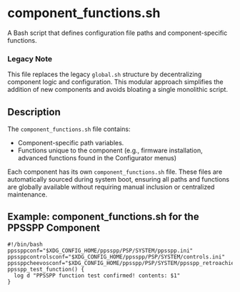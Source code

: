 # component_functions.sh

A Bash script that defines configuration file paths and component-specific functions. 

### Legacy Note 

This file replaces the legacy `global.sh` structure by decentralizing component logic and configuration. This modular approach simplifies the addition of new components and avoids bloating a single monolithic script.

## Description

The `component_functions.sh` file contains:

- Component-specific path variables.
- Functions unique to the component (e.g., firmware installation, advanced functions found in the Configurator menus)

Each component has its own `component_functions.sh` file. These files are automatically sourced during system boot, ensuring all paths and functions are globally available without requiring manual inclusion or centralized maintenance.

## Example: component_functions.sh for the PPSSPP Component


```
#!/bin/bash
ppssppconf="$XDG_CONFIG_HOME/ppsspp/PSP/SYSTEM/ppsspp.ini"
ppssppcontrolsconf="$XDG_CONFIG_HOME/ppsspp/PSP/SYSTEM/controls.ini"
ppssppcheevosconf="$XDG_CONFIG_HOME/ppsspp/PSP/SYSTEM/ppsspp_retroachievements.dat"
ppsspp_test_function() {
  log d "PPSSPP function test confirmed! contents: $1"
}
```

